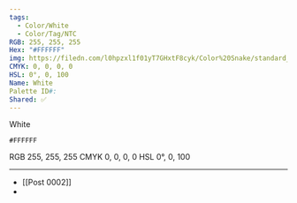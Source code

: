 ```yaml
---
tags:
  - Color/White
  - Color/Tag/NTC
RGB: 255, 255, 255
Hex: "#FFFFFF"
img: https://filedn.com/l0hpzxl1f01yT7GHxtF8cyk/Color%20Snake/standard_csv_to_svg/FFFFFF.svg
CMYK: 0, 0, 0, 0
HSL: 0°, 0, 100
Name: White
Palette ID#: 
Shared: ✅
---
```

White
```palette
#FFFFFF
```
RGB 255, 255, 255
CMYK	0, 0, 0, 0
HSL	0°, 0, 100


---

- [[Post 0002]]
- 